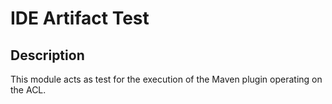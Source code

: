 <!-- (c) https://github.com/MontiCore/monticore -->
# IDE Artifact Test

## Description
This module acts as test for the execution of the Maven plugin operating on the ACL.
